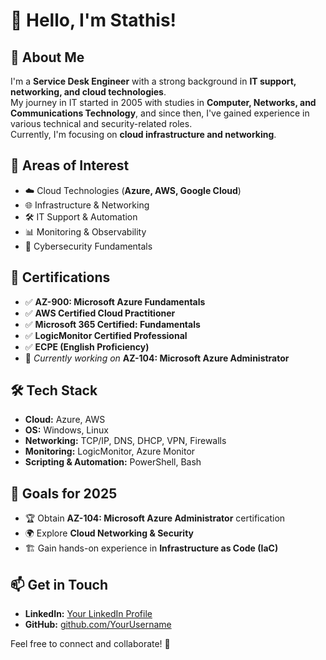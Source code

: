 # 👋 Hello, I'm Stathis!

## 💼 About Me
I'm a **Service Desk Engineer** with a strong background in **IT support, networking, and cloud technologies**.  
My journey in IT started in 2005 with studies in **Computer, Networks, and Communications Technology**, and since then, I've gained experience in various technical and security-related roles.  
Currently, I'm focusing on **cloud infrastructure and networking**.

## 🎯 Areas of Interest
- ☁️ Cloud Technologies (**Azure, AWS, Google Cloud**)
- 🌐 Infrastructure & Networking
- 🛠️ IT Support & Automation
- 📊 Monitoring & Observability
- 🔐 Cybersecurity Fundamentals

## 📜 Certifications
- ✅ **AZ-900: Microsoft Azure Fundamentals**
- ✅ **AWS Certified Cloud Practitioner**
- ✅ **Microsoft 365 Certified: Fundamentals**
- ✅ **LogicMonitor Certified Professional**
- ✅ **ECPE (English Proficiency)**  
- 📖 *Currently working on* **AZ-104: Microsoft Azure Administrator**

## 🛠️ Tech Stack
- **Cloud:** Azure, AWS  
- **OS:** Windows, Linux  
- **Networking:** TCP/IP, DNS, DHCP, VPN, Firewalls  
- **Monitoring:** LogicMonitor, Azure Monitor  
- **Scripting & Automation:** PowerShell, Bash  

## 📌 Goals for 2025
- 🏆 Obtain **AZ-104: Microsoft Azure Administrator** certification  
- 🌍 Explore **Cloud Networking & Security**  
- 🏗 Gain hands-on experience in **Infrastructure as Code (IaC)**  

## 📫 Get in Touch
- **LinkedIn:** <a href="https://www.linkedin.com/in/stathis-lagos/" target="_blank">Your LinkedIn Profile</a>  
- **GitHub:** <a href="https://github.com/stathislag" target="_blank">github.com/YourUsername</a>  

Feel free to connect and collaborate! 🚀
